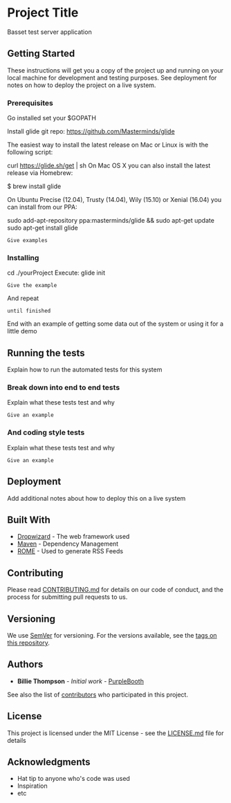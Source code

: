 # Project Title

Basset test server application

## Getting Started

These instructions will get you a copy of the project up and running on your local machine for development and testing purposes. See deployment for notes on how to deploy the project on a live system.

### Prerequisites

Go installed
set your $GOPATH

Install glide
git repo: https://github.com/Masterminds/glide

The easiest way to install the latest release on Mac or Linux is with the following script:

curl https://glide.sh/get | sh
On Mac OS X you can also install the latest release via Homebrew:

$ brew install glide

On Ubuntu Precise (12.04), Trusty (14.04), Wily (15.10) or Xenial (16.04) you can install from our PPA:

sudo add-apt-repository ppa:masterminds/glide && sudo apt-get update
sudo apt-get install glide

```
Give examples
```

### Installing

cd ./yourProject
Execute: glide init

```
Give the example
```

And repeat

```
until finished
```

End with an example of getting some data out of the system or using it for a little demo

## Running the tests

Explain how to run the automated tests for this system

### Break down into end to end tests

Explain what these tests test and why

```
Give an example
```

### And coding style tests

Explain what these tests test and why

```
Give an example
```

## Deployment

Add additional notes about how to deploy this on a live system

## Built With

* [Dropwizard](http://www.dropwizard.io/1.0.2/docs/) - The web framework used
* [Maven](https://maven.apache.org/) - Dependency Management
* [ROME](https://rometools.github.io/rome/) - Used to generate RSS Feeds

## Contributing

Please read [CONTRIBUTING.md](https://gist.github.com/PurpleBooth/b24679402957c63ec426) for details on our code of conduct, and the process for submitting pull requests to us.

## Versioning

We use [SemVer](http://semver.org/) for versioning. For the versions available, see the [tags on this repository](https://github.com/your/project/tags).

## Authors

* **Billie Thompson** - *Initial work* - [PurpleBooth](https://github.com/PurpleBooth)

See also the list of [contributors](https://github.com/your/project/contributors) who participated in this project.

## License

This project is licensed under the MIT License - see the [LICENSE.md](LICENSE.md) file for details

## Acknowledgments

* Hat tip to anyone who's code was used
* Inspiration
* etc
